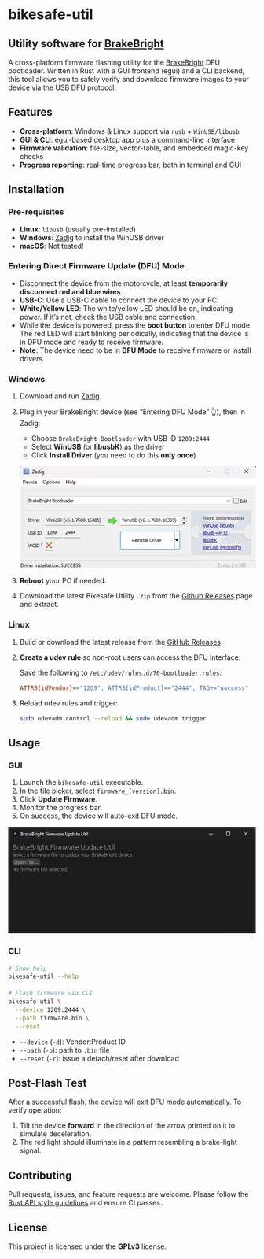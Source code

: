 # bikesafe-util

## Utility software for [BrakeBright](https://shop.bikesafe.me)

A cross-platform firmware flashing utility for the [BrakeBright](https://shop.bikesafe.me) DFU bootloader. Written in Rust with a GUI frontend (egui) and a CLI backend, this tool allows you to safely verify and download firmware images to your device via the USB DFU protocol.

## Features

- **Cross-platform**: Windows & Linux support via `rusb` + `WinUSB/libusb`
- **GUI & CLI**: egui-based desktop app plus a command-line interface
- **Firmware validation**: file-size, vector-table, and embedded magic-key checks
- **Progress reporting**: real-time progress bar, both in terminal and GUI

## Installation

### Pre-requisites

- **Linux**: `libusb` (usually pre-installed)
- **Windows**: [Zadig](https://zadig.akeo.ie/) to install the WinUSB driver
- **macOS**: Not tested!

### Entering Direct Firmware Update (DFU) Mode

- Disconnect the device from the motorcycle, at least **temporarily disconnect red and blue wires**.
- **USB-C**: Use a USB-C cable to connect the device to your PC.
- **White/Yellow LED**: The white/yellow LED should be on, indicating power. If it’s not, check the USB cable and connection.
- While the device is powered, press the **boot button** to enter DFU mode. The red LED will start blinking periodically, indicating that the device is in DFU mode and ready to receive firmware.
- **Note**: The device need to be in **DFU Mode** to receive firmware or install drivers.

### Windows

1. Download and run [Zadig](https://zadig.akeo.ie/).
2. Plug in your BrakeBright device (see “Entering DFU Mode” 👆), then in Zadig:

   - Choose `BrakeBright Bootloader` with USB ID `1209:2444`
   - Select **WinUSB** (or **libusbK**) as the driver
   - Click **Install Driver** (you need to do this **only once**)

   ![Screenshot](screenshots/zadig.png)

3. **Reboot** your PC if needed.

4. Download the latest Bikesafe Utility `.zip` from the [Github Releases](https://github.com/mygnu/bikesafe-util/releases) page and extract.

### Linux

1. Build or download the latest release from the [GitHub Releases](https://github.com/mygnu/bikesafe-util/releases).
2. **Create a udev rule** so non-root users can access the DFU interface:

   Save the following to `/etc/udev/rules.d/70-bootloader.rules`:

   ```ini
   ATTRS{idVendor}=="1209", ATTRS{idProduct}=="2444", TAG+="uaccess"
   ```

3. Reload udev rules and trigger:

   ```bash
   sudo udevadm control --reload && sudo udevadm trigger
   ```

## Usage

### GUI

1. Launch the `bikesafe-util` executable.
2. In the file picker, select `firmware_[version].bin`.
3. Click **Update Firmware**.
4. Monitor the progress bar.
5. On success, the device will auto-exit DFU mode.

![Screenshot](screenshots/brakebrightutil.png)

### CLI

```bash
# Show help
bikesafe-util --help

# Flash firmware via CLI
bikesafe-util \
  --device 1209:2444 \
  --path firmware.bin \
  --reset
```

- `--device` (`-d`): Vendor\:Product ID
- `--path` (`-p`): path to `.bin` file
- `--reset` (`-r`): issue a detach/reset after download

## Post-Flash Test

After a successful flash, the device will exit DFU mode automatically. To verify operation:

1. Tilt the device **forward** in the direction of the arrow printed on it to simulate deceleration.
2. The red light should illuminate in a pattern resembling a brake-light signal.

## Contributing

Pull requests, issues, and feature requests are welcome. Please follow the [Rust API style guidelines](https://github.com/rust-lang/api-guidelines) and ensure CI passes.

## License

This project is licensed under the **GPLv3** license.
